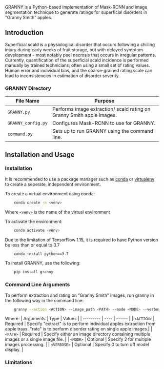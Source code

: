 GRANNY is a Python-based implementation of Mask-RCNN and image segmentation technique to generate ratings for superficial disorders in "Granny Smith" apples. 

## Introduction 

Superficial scald is a physiological disorder that occurs following a chilling injury during early weeks of fruit storage, but with delayed symptom development - most notably peel necrosis that occurs in irregular patterns. Currently, quantification of the superficial scald incidence is performed manually by trained technicians, often using a small set of rating values. Human error and individual bias, and the coarse-grained rating scale can lead to inconsistencies in estimation of disorder severity. 


### GRANNY Directory 

| File Name | Purpose |
| -------------- | ------- |
| `GRANNY.py` | Performs image extraction/ scald rating on Granny Smith apple images. |
| `GRANNY_config.py` | Configures Mask-RCNN to use for GRANNY. |
| `command.py` | Sets up to run GRANNY using the command line. |


## Installation and Usage

### Installation

It is recommended to use a package manager such as [conda](https://www.anaconda.com/) or [virtualenv](https://pypi.org/project/virtualenv/) to create a seperate, independent environment. 

To create a virtual environment using conda:
```bash
    conda create -n <venv>
```
Where `<venv>` is the name of the virtual environment

To activate the environment:
```bash
    conda activate <venv>
```

Due to the limitation of TensorFlow 1.15, it is required to have Python version be less than or equal to 3.7
```bash
    conda install python==3.7
```

To install GRANNY, use the following:
```bash
    pip install granny
```

### Command Line Arguments
To perform extraction and rating on "Granny Smith" images, run granny in the following way in the command line: 

```bash
    granny --action <ACTION> --image_path <PATH> --mode <MODE> --verbose <VERBOSE>
```

Where: 
| Arguments  | Type | Values |
| ---------  | ---- | ------ |
| `<ACTION>` | Required | Specify "extract" is to perform individual apples extraction from apple trays. "rate" is to perform disorder rating on single apple images.|
| `<PATH>`   | Required | Specify either an image directory containing multiple images or a single image file. |
| `<MODE>`   | Optional | Specify 2 for multiple images processing. |
| `<VERBOSE>` | Optional | Specify 0 to turn off model display. |

### Limitations 
